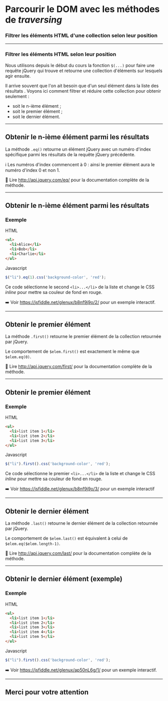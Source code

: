 <!-- footer: Copyright 2017 © Glenn ROLLAND – Reproduction interdite -->
<!-- page_number : true -->

<link rel="stylesheet" href="../../assets/style.css?t=2" />

# Parcourir le DOM avec les méthodes de _traversing_

### Filtrer les éléments HTML d'une collection selon leur position

<!-- 06/04 Document -->

----

### Filtrer les éléments HTML selon leur position

Nous utilisons depuis le début du cours la fonction `$(...)` pour faire une requête jQuery qui trouve et retourne une collection d'éléments sur lesquels agir ensuite.

Il arrive souvent que l'on ait besoin que d'un seul élément dans la liste des résultats . Voyons ici comment filtrer et réduire cette collection pour obtenir seulement : 

* soit le n-ième élément ;
* soit le premier élément ;
* soit le dernier élément.

----


## Obtenir le n-ième élément parmi les résultats

La méthode `.eq()` retourne un élément jQuery avec un numéro d'index spécifique parmi les résultats de la requête jQuery précédente.

:information_source: Les numéros d'index commencent à 0 : ainsi le premier élément aura le numéro d'index 0 et non 1.

:blue_book: Lire http://api.jquery.com/eq/ pour la documentation complète de la méthode.

----

## Obtenir le n-ième élément parmi les résultats

### Exemple

<gx-label>HTML</gx-label>

```html
<ul>
  <li>Alice</li>
  <li>Bob</li>
  <li>Charlie</li>
</ul>
```

<gx-label>Javascript</gx-label>

```javascript
$("li").eq(1).css('background-color', 'red');
```
Ce code sélectionne le second `<li>...</li>` de la liste et change le CSS _inline_ pour mettre sa couleur de fond en rouge.

:arrow_right: Voir https://jsfiddle.net/glenux/b8nf9j9o/2/ pour un exemple interactif.

----


## Obtenir le premier élément

La méthode `.first()` retourne le premier élément de la collection retournée par jQuery.

Le comportement de  `$elem.first()` est exactement le même que `$elem.eq(0)`.

:blue_book: Lire http://api.jquery.com/first/ pour la documentation complète de la méthode.

<!--
Dans le code de jquery, voici comment elle est implémentée : 

```javascript
first: function() { return this.eq(0); }
```
-->

----

## Obtenir le premier élément

### Exemple

<gx-label>HTML</gx-label>

```html
<ul>
  <li>list item 1</li>
  <li>list item 2</li>
  <li>list item 3</li>
</ul>
```

<gx-label>Javascript</gx-label>

```javascript
$("li").first().css('background-color', 'red');
```

Ce code sélectionne le premier `<li>...</li>` de la liste et change le CSS _inline_ pour mettre sa couleur de fond en rouge.

:arrow_right: Voir https://jsfiddle.net/glenux/b8nf9j9o/3/ pour un exemple interactif

----

## Obtenir le dernier élément

La méthode `.last()` retourne le dernier élément de la collection retournée par jQuery.

Le comportement de `$elem.last()` est équivalent à celui de `$elem.eq($elem.length-1)`.

:blue_book: Lire http://api.jquery.com/last/ pour la documentation complète de la méthode.

----

## Obtenir le dernier élément (exemple)

### Exemple

<gx-label>HTML</gx-label>

```html
<ul>
  <li>list item 1</li>
  <li>list item 2</li>
  <li>list item 3</li>
  <li>list item 4</li>
  <li>list item 5</li>
</ul>
```

<gx-label>Javascript</gx-label>

```javascript
$("li").first().css('background-color', 'red');
```

:arrow_right: Voir https://jsfiddle.net/glenux/ap50nL6g/1/ pour un exemple interactif.

----

## Merci pour votre attention
